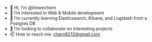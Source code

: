 - 👋 Hi, I’m @limwechern
- 👀 I’m interested in Web & Mobile development
- 🌱 I’m currently learning Elasticsearch, Kibana, and Logstash from a Postgres DB
- 💞️ I’m looking to collaborate on interesting projects
- 📫 How to reach me: chern8212@gmail.com

<!---
limwechern/limwechern is a ✨ special ✨ repository because its `README.md` (this file) appears on your GitHub profile.
You can click the Preview link to take a look at your changes.
--->
